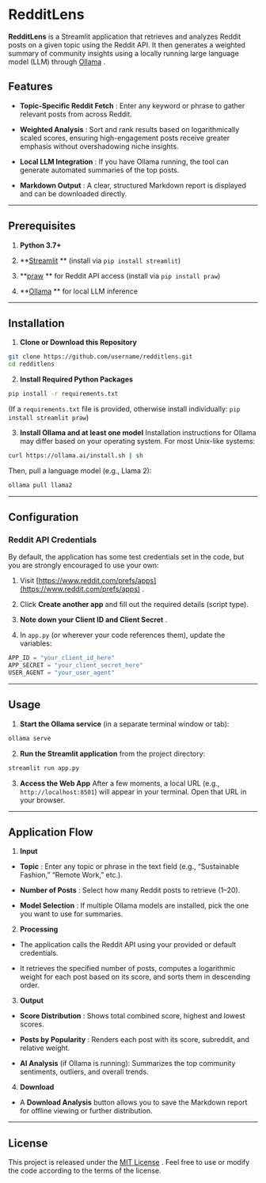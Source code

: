 # RedditLens 
**RedditLens**  is a Streamlit application that retrieves and analyzes Reddit posts on a given topic using the Reddit API. It then generates a weighted summary of community insights using a locally running large language model (LLM) through [Ollama](https://ollama.ai/) .
## Features 
 
- **Topic-Specific Reddit Fetch** : Enter any keyword or phrase to gather relevant posts from across Reddit.
 
- **Weighted Analysis** : Sort and rank results based on logarithmically scaled scores, ensuring high-engagement posts receive greater emphasis without overshadowing niche insights.
 
- **Local LLM Integration** : If you have Ollama running, the tool can generate automated summaries of the top posts.
 
- **Markdown Output** : A clear, structured Markdown report is displayed and can be downloaded directly.


---


## Prerequisites 
 
1. **Python 3.7+**
 
2. **[Streamlit](https://streamlit.io/) **  (install via `pip install streamlit`)
 
3. **[praw](https://pypi.org/project/praw/) **  for Reddit API access (install via `pip install praw`)
 
4. **[Ollama](https://ollama.ai/) **  for local LLM inference


---


## Installation 
 
1. **Clone or Download this Repository** 

```bash
git clone https://github.com/username/redditlens.git
cd redditlens
```
 
2. **Install Required Python Packages** 

```bash
pip install -r requirements.txt
```
(If a `requirements.txt` file is provided, otherwise install individually: `pip install streamlit praw`)
 
3. **Install Ollama and at least one model** 
Installation instructions for Ollama may differ based on your operating system. For most Unix-like systems:

```bash
curl https://ollama.ai/install.sh | sh
```

Then, pull a language model (e.g., Llama 2):


```bash
ollama pull llama2
```


---


## Configuration 

### Reddit API Credentials 

By default, the application has some test credentials set in the code, but you are strongly encouraged to use your own:
 
1. Visit [https://www.reddit.com/prefs/apps](https://www.reddit.com/prefs/apps) .
 
2. Click **Create another app**  and fill out the required details (script type).
 
3. **Note down your Client ID and Client Secret** .
 
4. In `app.py` (or wherever your code references them), update the variables:

```python
APP_ID = "your_client_id_here"
APP_SECRET = "your_client_secret_here"
USER_AGENT = "your_user_agent"
```


---


## Usage 
 
1. **Start the Ollama service**  (in a separate terminal window or tab):

```bash
ollama serve
```
 
2. **Run the Streamlit application**  from the project directory:

```bash
streamlit run app.py
```
 
3. **Access the Web App** 
After a few moments, a local URL (e.g., `http://localhost:8501`) will appear in your terminal. Open that URL in your browser.


---


## Application Flow 
 
1. **Input**  
  - **Topic** : Enter any topic or phrase in the text field (e.g., “Sustainable Fashion,” “Remote Work,” etc.).
 
  - **Number of Posts** : Select how many Reddit posts to retrieve (1–20).
 
  - **Model Selection** : If multiple Ollama models are installed, pick the one you want to use for summaries.
 
2. **Processing** 
  - The application calls the Reddit API using your provided or default credentials.

  - It retrieves the specified number of posts, computes a logarithmic weight for each post based on its score, and sorts them in descending order.
 
3. **Output**  
  - **Score Distribution** : Shows total combined score, highest and lowest scores.
 
  - **Posts by Popularity** : Renders each post with its score, subreddit, and relative weight.
 
  - **AI Analysis**  (if Ollama is running): Summarizes the top community sentiments, outliers, and overall trends.
 
4. **Download**  
  - A **Download Analysis**  button allows you to save the Markdown report for offline viewing or further distribution.


---


## License 
This project is released under the [MIT License]() . Feel free to use or modify the code according to the terms of the license.

